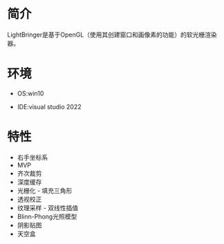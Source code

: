 # 简介

LightBringer是基于OpenGL（使用其创建窗口和画像素的功能）的软光栅渲染器。

# 环境

- OS:win10

- IDE:visual studio 2022

# 特性

- 右手坐标系
- MVP
- 齐次裁剪
- 深度缓存
- 光栅化 - 填充三角形
- 透视校正
- 纹理采样 - 双线性插值
- Blinn-Phong光照模型
- 阴影贴图
- 天空盒